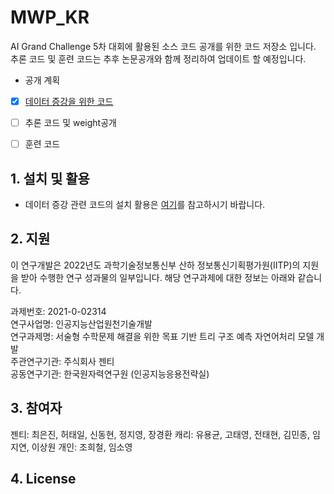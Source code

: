 # MWP_KR

AI Grand Challenge 5차 대회에 활용된 소스 코드 공개를 위한 코드 저장소 입니다. 
추론 코드 및 훈련 코드는 추후 논문공개와 함께 정리하여 업데이트 할 예정입니다. 

- 공개 계획
- [x] [데이터 증강을 위한 코드](./mwp_kr_augmentation)
- [ ] 추론 코드 및 weight공개 
- [ ] 훈련 코드 


## 1. 설치 및 활용
- 데이터 증강 관련 코드의 설치 활용은 [여기](./mwp_kr_augmentation/README.md)를 참고하시기 바랍니다.

## 2. 지원
이 연구개발은 2022년도 과학기술정보통신부 산하 정보통신기획평가원(IITP)의 지원을 받아 수행한 연구 성과물의 일부입니다. 해당 연구과제에 대한 정보는 아래와 같습니다.

과제번호: 2021-0-02314  
연구사업명: 인공지능산업원천기술개발  
연구과제명: 서술형 수학문제 해결을 위한 목표 기반 트리 구조 예측 자연어처리 모델 개발  
주관연구기관: 주식회사 젠티  
공동연구기관: 한국원자력연구원 (인공지능응용전략실)  

## 3. 참여자
젠티: 최은진, 허태일, 신동현, 정지영, 장경환
캐리: 유용균, 고태영, 전태현, 김민종, 임지연, 이상원
개인: 조희철, 임소영


## 4. License
